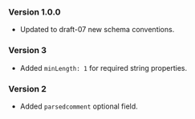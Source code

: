 ### Version 1.0.0
 - Updated to draft-07 new schema conventions.

### Version 3
 - Added `minLength: 1` for required string properties.

### Version 2
 - Added `parsedcomment` optional field.
